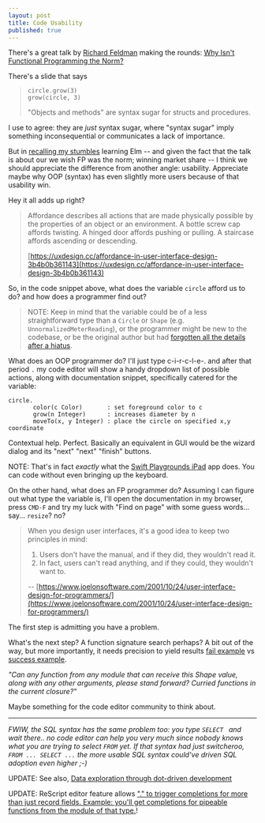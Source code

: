 ```yaml
---
layout: post
title: Code Usability
published: true
---
```

There's a great talk by [Richard Feldman](https://twitter.com/rtfeldman) making the rounds: [Why Isn't Functional Programming the Norm?](https://www.youtube.com/watch?v=QyJZzq0v7Z4)

There's a slide that says

> ```
> circle.grow(3)
> grow(circle, 3)
> ```
>
> "Objects and methods" are syntax sugar for structs and procedures.

I use to agree: they are _just_ syntax sugar, where "syntax sugar" imply something inconsequential or communicates a lack of importance.

But in [recalling my stumbles](/weblog/2019/09/the-elm-json-decoder-object.html) learning Elm -- and given the fact that the talk is about our we wish FP was the norm; winning market share -- I think we should appreciate the difference from another angle: usability. Appreciate maybe why OOP (syntax) has even slightly more users because of that usability win.

Hey it all adds up right?

> Affordance describes all actions that are made physically possible by the properties of an object or an environment. A bottle screw cap affords twisting. A hinged door affords pushing or pulling. A staircase affords ascending or descending.
>
> [https://uxdesign.cc/affordance-in-user-interface-design-3b4b0b361143](https://uxdesign.cc/affordance-in-user-interface-design-3b4b0b361143)

So, in the code snippet above, what does the variable `circle` afford us to do? and how does a programmer find out?

> NOTE: Keep in mind that the variable could be of a less straightforward type than a `Circle` or `Shape` (e.g. `UnnormalizedMeterReading`), or the programmer might be new to the codebase, or be the original author but had [forgotten all the details after a hiatus](/weblog/2018/08/rails-hiatus.html).

What does an OOP programmer do? I'll just type c-i-r-c-l-e-. and after that period `.` my code editor will show a handy dropdown list of possible actions, along with documentation snippet, specifically catered for the variable:

```
circle.
       color(c Color)       : set foreground color to c
       grow(n Integer)      : increases diameter by n
       moveTo(x, y Integer) : place the circle on specified x,y coordinate
```

Contextual help. Perfect. Basically an equivalent in GUI would be the wizard dialog and its "next" "next" "finish" buttons.

NOTE: That's in fact _exactly_ what the [Swift Playgrounds iPad](https://www.apple.com/sg/swift/playgrounds/) app does. You can code without even bringing up the keyboard.

On the other hand, what does an FP programmer do? Assuming I can figure out what type the variable is, I'll open the documentation in my browser, press `CMD-F` and try my luck with "Find on page" with some guess words... say... `resize`? no?

> When you design user interfaces, it's a good idea to keep two principles in mind:
> 1. Users don't have the manual, and if they did, they wouldn't read it.
> 2. In fact, users can't read anything, and if they could, they wouldn't want to.
>
> -- [https://www.joelonsoftware.com/2001/10/24/user-interface-design-for-programmers/](https://www.joelonsoftware.com/2001/10/24/user-interface-design-for-programmers/)

The first step is admitting you have a problem.

What's the next step? A function signature search perhaps? A bit out of the way, but more importantly, it needs precision to yield results [fail example](https://klaftertief.github.io/elm-search/?q=Json.Decode.Decoder%20a%20-%3E%20String%20-%3E%20a) vs [success example](https://klaftertief.github.io/elm-search/?q=Json.Decode.Decoder%20a%20->%20String%20->%20Result%20Error%20a).

_"Can any function from any module that can receive this Shape value, along with any other arguments, please stand forward? Curried functions in the current closure?"_

Maybe something for the code editor community to think about.

---


_FWIW, the SQL syntax has the same problem too: you type `SELECT ` and wait there.. no code editor can help you very much since nobody knows what you are trying to select `FROM` yet. If that syntax had just switcheroo, `FROM ... SELECT ...` the more usable SQL syntax could've driven SQL adoption even higher ;-)_

UPDATE: See also, [Data exploration through dot-driven development](https://2017.ecoop.org/details/ecoop-2017-papers/27/Data-exploration-through-dot-driven-development)

UPDATE: ReScript editor feature allows ["." to trigger completions for more than just record fields. Example: you'll get completions for pipeable functions from the module of that type.](https://web-cdn.bsky.app/profile/rescript-lang.org/post/3lequ2hmyws22)!

